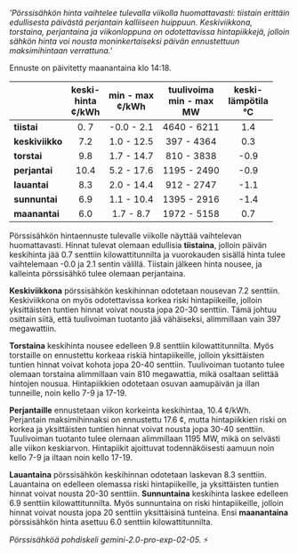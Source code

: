 *'Pörssisähkön hinta vaihtelee tulevalla viikolla huomattavasti: tiistain erittäin edullisesta päivästä perjantain kalliiseen huippuun. Keskiviikkona, torstaina, perjantaina ja viikonloppuna on odotettavissa hintapiikkejä, jolloin sähkön hinta voi nousta moninkertaiseksi päivän ennustettuun maksimihintaan verrattuna.'*


Ennuste on päivitetty maanantaina klo 14:18.

|   | keski-<br>hinta<br>¢/kWh | min - max<br>¢/kWh | tuulivoima<br>min - max<br>MW | keski-<br>lämpötila<br>°C |
|:-------------|:----------------:|:----------------:|:-------------:|:-------------:|
| **tiistai**  | 0.  7 | -0.0 - 2.1     | 4640 - 6211   | 1.4           |
| **keskiviikko** | 7.2  | 1.0 - 12.5    | 397 - 4364    | 0.3           |
| **torstai** | 9.8  | 1.7 - 14.7    | 810 - 3838    | -0.9          |
| **perjantai**  | 10.4 | 5.2 - 17.6    | 1195 - 2490   | -0.9          |
| **lauantai** | 8.3  | 2.0 - 14.4    | 912 - 2747    | -1.1          |
| **sunnuntai** | 6.9  | 1.1 - 10.4    | 1395 - 2916   | -1.4          |
| **maanantai**  | 6.0  | 1.7 - 8.7     | 1972 - 5158   | 0.7           |

Pörssisähkön hintaennuste tulevalle viikolle näyttää vaihtelevan huomattavasti. Hinnat tulevat olemaan edullisia **tiistaina**, jolloin päivän keskihinta jää 0.7 senttiin kilowattitunnilta ja vuorokauden sisällä hinta tulee vaihtelemaan -0.0 ja 2.1 sentin välillä. Tiistain jälkeen hinta nousee, ja kalleinta pörssisähkö tulee olemaan perjantaina.

**Keskiviikkona** pörssisähkön keskihinnan odotetaan nousevan 7.2 senttiin. Keskiviikkona on myös odotettavissa korkea riski hintapiikeille, jolloin yksittäisten tuntien hinnat voivat nousta jopa 20-30 senttiin. Tämä johtuu osittain siitä, että tuulivoiman tuotanto jää vähäiseksi, alimmillaan vain 397 megawattiin.

**Torstaina** keskihinta nousee edelleen 9.8 senttiin kilowattitunnilta. Myös torstaille on ennustettu korkeaa riskiä hintapiikeille, jolloin yksittäisten tuntien hinnat voivat kohota jopa 20-40 senttiin. Tuulivoiman tuotanto tulee olemaan torstaina alimmillaan vain 810 megawattia, mikä osaltaan selittää hintojen nousua. Hintapiikkien odotetaan osuvan aamupäivän ja illan tunneille, noin kello 7-9 ja 17-19.

**Perjantaille** ennustetaan viikon korkeinta keskihintaa, 10.4 ¢/kWh. Perjantain maksimihinnaksi on ennustettu 17.6 ¢, mutta hintapiikkien riski on korkea ja yksittäisten tuntien hinnat voivat nousta jopa 30-40 senttiin. Tuulivoiman tuotanto tulee olemaan alimmillaan 1195 MW, mikä on selvästi alle viikon keskiarvon. Hintapiikit ajoittuvat todennäköisesti aamuun noin kello 7-9 ja iltaan noin kello 17-19.

**Lauantaina** pörssisähkön keskihinnan odotetaan laskevan 8.3 senttiin. Lauantaina on edelleen olemassa riski hintapiikeille, ja yksittäisten tuntien hinnat voivat nousta 20-30 senttiin. **Sunnuntaina** keskihinta laskee edelleen 6.9 senttiin kilowattitunnilta. Myös sunnuntaina on riski hintapiikeille, jolloin hinnat voivat nousta jopa 20 senttiin yksittäisinä tunteina. Ensi **maanantaina** pörssisähkön hinta asettuu 6.0 senttiin kilowattitunnilta.

*Pörssisähköä pohdiskeli gemini-2.0-pro-exp-02-05.* ⚡️

